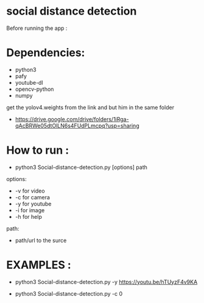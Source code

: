 # social distance detection


Before running the app :

# Dependencies:
 - python3
 - pafy 
 - youtube-dl
 - opencv-python
 - numpy

get the yolov4.weights from the link and but him in the same folder 
* https://drive.google.com/drive/folders/1iRga-qAcBRWe05dtOlLN6s4FUdPLmcpq?usp=sharing

# How to run :
*  python3 Social-distance-detection.py [options] path

  options:
   -  -v for video
   -  -c for camera
   -  -y for youtube
   -  -i for image
   -  -h for help
 
  path:
   - path/url to the surce
    
# EXAMPLES :   

* python3 Social-distance-detection.py -y https://youtu.be/hTUyzF4v9KA  

* python3 Social-distance-detection.py -c 0  
